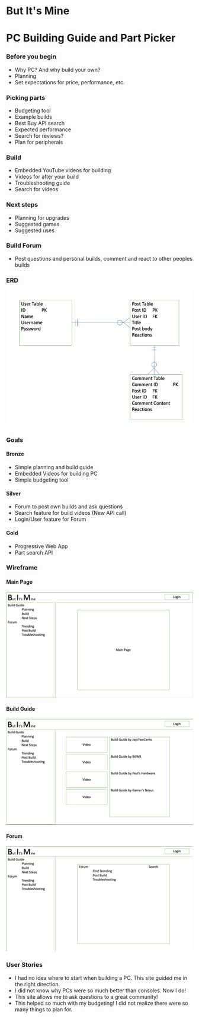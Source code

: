 # But It's Mine

# PC Building Guide and Part Picker

### Before you begin

* Why PC? And why build your own?
* Planning
* Set expectations for price, performance, etc.

### Picking parts

* Budgeting tool
* Example builds
* Best Buy API search
* Expected performance
* Search for reviews?
* Plan for peripherals 

### Build

* Embedded YouTube videos for building
* Videos for after your build
* Troubleshooting guide
* Search for videos

### Next steps

* Planning for upgrades
* Suggested games
* Suggested uses

### Build Forum

* Post questions and personal builds, comment and react to other peoples builds

### ERD
![erd](https://github.com/tck9173/But-Its-Mine/blob/main/Planning/ERD.png)

### Goals

#### Bronze

* Simple planning and build guide
* Embedded Videos for building PC
* Simple budgeting tool

#### Silver

* Forum to post own builds and ask questions
* Search feature for build videos (New API call)
* Login/User feature for Forum

#### Gold

* Progressive Web App
* Part search API

### Wireframe
#### Main Page
![main page](https://github.com/tck9173/But-Its-Mine/blob/main/Planning/Main%20Page.png)

#### Build Guide
![build guide](https://github.com/tck9173/But-Its-Mine/blob/main/Planning/Build%20Guide.png)

#### Forum
![forum](https://github.com/tck9173/But-Its-Mine/blob/main/Planning/Forum.png)

### User Stories
* I had no idea where to start when building a PC. This site guided me in the right direction.
* I did not know why PCs were so much better than consoles. Now I do!
* This site allows me to ask questions to a great community!
* This helped so much with my budgeting! I did not realize there were so many things to plan for.